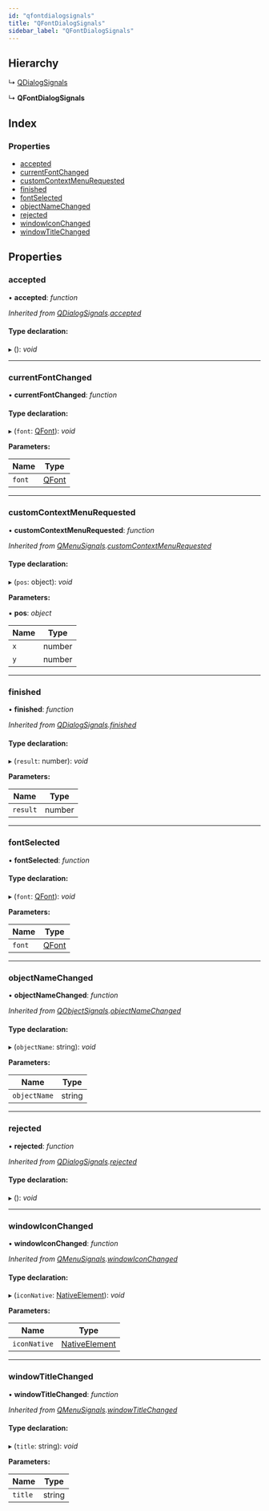 ```yaml
---
id: "qfontdialogsignals"
title: "QFontDialogSignals"
sidebar_label: "QFontDialogSignals"
---
```


## Hierarchy

  ↳ [QDialogSignals](qdialogsignals.md)

  ↳ **QFontDialogSignals**

## Index

### Properties

* [accepted](qfontdialogsignals.md#accepted)
* [currentFontChanged](qfontdialogsignals.md#currentfontchanged)
* [customContextMenuRequested](qfontdialogsignals.md#customcontextmenurequested)
* [finished](qfontdialogsignals.md#finished)
* [fontSelected](qfontdialogsignals.md#fontselected)
* [objectNameChanged](qfontdialogsignals.md#objectnamechanged)
* [rejected](qfontdialogsignals.md#rejected)
* [windowIconChanged](qfontdialogsignals.md#windowiconchanged)
* [windowTitleChanged](qfontdialogsignals.md#windowtitlechanged)

## Properties

###  accepted

• **accepted**: *function*

*Inherited from [QDialogSignals](qdialogsignals.md).[accepted](qdialogsignals.md#accepted)*

#### Type declaration:

▸ (): *void*

___

###  currentFontChanged

• **currentFontChanged**: *function*

#### Type declaration:

▸ (`font`: [QFont](../classes/qfont.md)): *void*

**Parameters:**

Name | Type |
------ | ------ |
`font` | [QFont](../classes/qfont.md) |

___

###  customContextMenuRequested

• **customContextMenuRequested**: *function*

*Inherited from [QMenuSignals](qmenusignals.md).[customContextMenuRequested](qmenusignals.md#customcontextmenurequested)*

#### Type declaration:

▸ (`pos`: object): *void*

**Parameters:**

▪ **pos**: *object*

Name | Type |
------ | ------ |
`x` | number |
`y` | number |

___

###  finished

• **finished**: *function*

*Inherited from [QDialogSignals](qdialogsignals.md).[finished](qdialogsignals.md#finished)*

#### Type declaration:

▸ (`result`: number): *void*

**Parameters:**

Name | Type |
------ | ------ |
`result` | number |

___

###  fontSelected

• **fontSelected**: *function*

#### Type declaration:

▸ (`font`: [QFont](../classes/qfont.md)): *void*

**Parameters:**

Name | Type |
------ | ------ |
`font` | [QFont](../classes/qfont.md) |

___

###  objectNameChanged

• **objectNameChanged**: *function*

*Inherited from [QObjectSignals](qobjectsignals.md).[objectNameChanged](qobjectsignals.md#objectnamechanged)*

#### Type declaration:

▸ (`objectName`: string): *void*

**Parameters:**

Name | Type |
------ | ------ |
`objectName` | string |

___

###  rejected

• **rejected**: *function*

*Inherited from [QDialogSignals](qdialogsignals.md).[rejected](qdialogsignals.md#rejected)*

#### Type declaration:

▸ (): *void*

___

###  windowIconChanged

• **windowIconChanged**: *function*

*Inherited from [QMenuSignals](qmenusignals.md).[windowIconChanged](qmenusignals.md#windowiconchanged)*

#### Type declaration:

▸ (`iconNative`: [NativeElement](../globals.md#nativeelement)): *void*

**Parameters:**

Name | Type |
------ | ------ |
`iconNative` | [NativeElement](../globals.md#nativeelement) |

___

###  windowTitleChanged

• **windowTitleChanged**: *function*

*Inherited from [QMenuSignals](qmenusignals.md).[windowTitleChanged](qmenusignals.md#windowtitlechanged)*

#### Type declaration:

▸ (`title`: string): *void*

**Parameters:**

Name | Type |
------ | ------ |
`title` | string |
